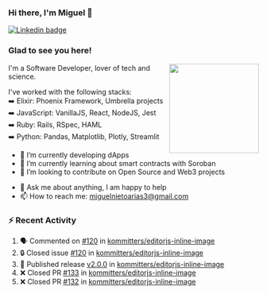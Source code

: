 ### Hi there, I'm Miguel 👋

<a href="https://linkedin.com/in/miguelnietoa/" target="_blank" rel="noopener noreferrer">
  <img src="https://img.shields.io/badge/-LinkedIn-0e76a8?style=flat-square&logo=Linkedin&logoColor=white" alt="Linkedin badge">
</a>
<!-- [![Website Badge](https://img.shields.io/badge/Website-3b5998?style=flat-square&logo=google-chrome&logoColor=white)](#notavailablenow#) 

<img src="https://i.imgur.com/tbrLrt5.gif" width=400 alt="Coding GIF" align="right"/>
-->


### Glad to see you here!
<a href="https://github.com/miguelnietoa"><img src="https://github-readme-stats-git-masterrstaa-rickstaa.vercel.app/api?username=miguelnietoa&show_icons=true&hide_border=true&count_private=true&include_all_commits=true&theme=tokyonight" height="180em" align="right"/></a>
I'm a Software Developer, lover of tech and science. 

I've worked with the following stacks:\
➡️ Elixir: Phoenix Framework, Umbrella projects\
➡️ JavaScript: VanillaJS, React, NodeJS, Jest\
➡️ Ruby: Rails, RSpec, HAML\
➡️ Python: Pandas, Matplotlib, Plotly, Streamlit

- 🔭 I’m currently developing dApps
- 🌱 I’m currently learning about smart contracts with Soroban
- 👯 I’m looking to contribute on Open Source and Web3 projects
<!-- 
- 😄 I just finished a Machine Learning course! 
- 🤔 I’m looking for help with ...
-->
- 💬 Ask me about anything, I am happy to help
- 📫 How to reach me: miguelnietoarias3@gmail.com


### ⚡ Recent Activity

<!--START_SECTION:activity-->
1. 🗣 Commented on [#120](https://github.com/kommitters/editorjs-inline-image/issues/120#issuecomment-1965381671) in [kommitters/editorjs-inline-image](https://github.com/kommitters/editorjs-inline-image)
2. 🔒 Closed issue [#120](https://github.com/kommitters/editorjs-inline-image/issues/120) in [kommitters/editorjs-inline-image](https://github.com/kommitters/editorjs-inline-image)
3. 🚀 Published release [v2.0.0](https://github.com/kommitters/editorjs-inline-image/releases/tag/v2.0.0) in [kommitters/editorjs-inline-image](https://github.com/kommitters/editorjs-inline-image)
4. ❌ Closed PR [#133](https://github.com/kommitters/editorjs-inline-image/pull/133) in [kommitters/editorjs-inline-image](https://github.com/kommitters/editorjs-inline-image)
5. ❌ Closed PR [#132](https://github.com/kommitters/editorjs-inline-image/pull/132) in [kommitters/editorjs-inline-image](https://github.com/kommitters/editorjs-inline-image)
<!--END_SECTION:activity-->
